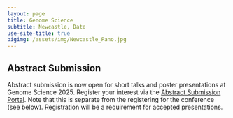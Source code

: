 ```yaml
---
layout: page
title: Genome Science
subtitle: Newcastle, Date
use-site-title: true
bigimg: /assets/img/Newcastle_Pano.jpg
---
```


## Abstract Submission 

Abstract submission is now open for short talks and poster presentations at Genome Science 2025. Register your interest via the [Abstract Submission Portal](https://app.oxfordabstracts.com/stages/77762/submitter). Note that this is separate from the registering for the conference (see below). Registration will be a requirement for accepted presentations.




